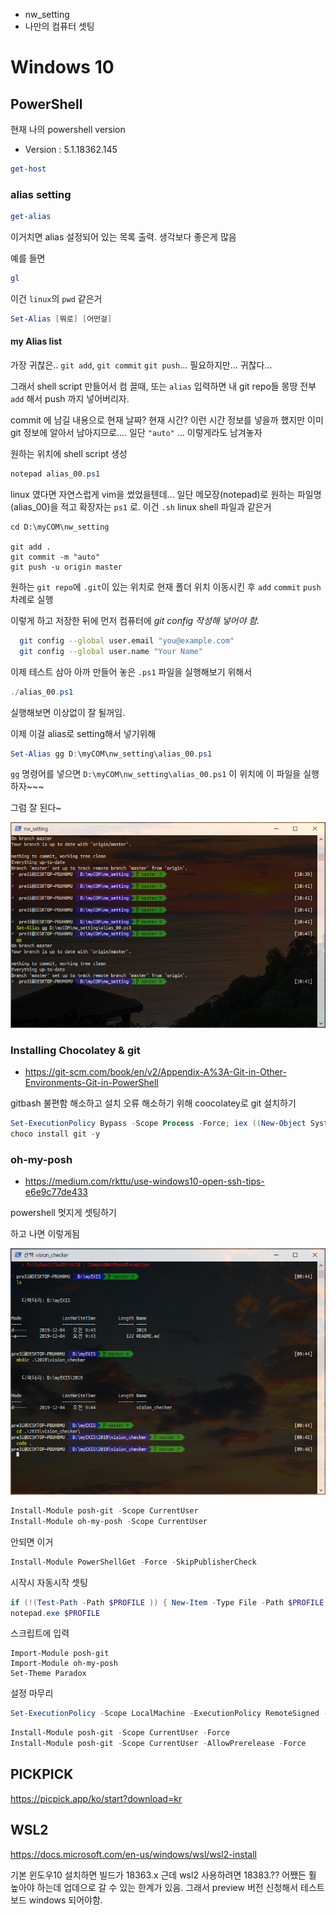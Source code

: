 * nw_setting
* 나만의 컴퓨터 셋팅


# Windows 10


## PowerShell


현재 나의 powershell version
* Version : 5.1.18362.145

```powershell
get-host
```


### alias setting

```powershell
get-alias
```
이거치면 alias 설정되어 있는 목록 출력. 생각보다 좋은게 많음

예를 들면 

```powershell
gl
```

이건 `linux`의 `pwd` 같은거


```powershell
Set-Alias [뭐로] [어떤걸]
```

#### my Alias list

가장 귀찮은.. `git add`, `git commit` `git push`...  필요하지만... 귀찮다... 

그래서 shell script 만들어서 컴 끌때, 또는 `alias` 입력하면 내 git repo들 몽땅 전부 `add` 해서 push 까지 넣어버리자.

commit 에 남길 내용으로 현재 날짜? 현재 시간? 이런 시간 정보를 넣을까 했지만 이미 git 정보에 알아서 남아지므로.... 일단 `"auto"` ... 이렇게라도 남겨놓자


원하는 위치에 shell script 생성

```powershell
notepad alias_00.ps1
```

linux 였다면 자연스럽게 vim을 썼었을텐데... 일단 메모장(notepad)로 원하는 파일명 (alias_00)을 적고 확장자는 `ps1` 로. 이건 `.sh` linux shell 파일과 같은거


```notepad
cd D:\myCOM\nw_setting

git add .
git commit -m "auto"
git push -u origin master
```

원하는 `git repo`에 `.git`이 있는 위치로 현재 폴더 위치 이동시킨 후 `add` `commit` `push` 차례로 실행

이렇게 하고 저장한 뒤에 먼저 컴퓨터에 *git config 작성해 넣어야 함.*

```bash
  git config --global user.email "you@example.com"
  git config --global user.name "Your Name"
```

이제 테스트 삼아 아까 만들어 놓은 `.ps1` 파일을 실행해보기 위해서 

```powershell
./alias_00.ps1
```

실행해보면 이상없이 잘 될꺼임.

이제 이걸 alias로 setting해서 넣기위해 


```powershell
Set-Alias gg D:\myCOM\nw_setting\alias_00.ps1
```

`gg` 명령어를 넣으면 `D:\myCOM\nw_setting\alias_00.ps1` 이 위치에 이 파일을 실행하자~~~

그럼 잘 된다~

![](./img/20191204-002.png)


### Installing Chocolatey & git


* https://git-scm.com/book/en/v2/Appendix-A%3A-Git-in-Other-Environments-Git-in-PowerShell


gitbash 불편함 해소하고 설치 오류 해소하기 위해 coocolatey로 git 설치하기

```powershell
Set-ExecutionPolicy Bypass -Scope Process -Force; iex ((New-Object System.Net.WebClient).DownloadString('https://chocolatey.org/install.ps1'))
choco install git -y
```



### oh-my-posh

* https://medium.com/rkttu/use-windows10-open-ssh-tips-e6e9c77de433

powershell 멋지게 셋팅하기

하고 나면 이렇게됨

![](./img/20191204-001.png)



```powershell
Install-Module posh-git -Scope CurrentUser
Install-Module oh-my-posh -Scope CurrentUser
```

안되면 이거
```powershell
Install-Module PowerShellGet -Force -SkipPublisherCheck
```


시작시 자동시작 셋팅
```powershell
if (!(Test-Path -Path $PROFILE )) { New-Item -Type File -Path $PROFILE -Force }
notepad.exe $PROFILE
```

스크립트에 입력
```text notepad
Import-Module posh-git
Import-Module oh-my-posh
Set-Theme Paradox
```

설정 마무리

```powershell
Set-ExecutionPolicy -Scope LocalMachine -ExecutionPolicy RemoteSigned -Force
```

```powershell
Install-Module posh-git -Scope CurrentUser -Force
Install-Module posh-git -Scope CurrentUser -AllowPrerelease -Force
```


## PICKPICK

https://picpick.app/ko/start?download=kr

##  WSL2

https://docs.microsoft.com/en-us/windows/wsl/wsl2-install

기본 윈도우10 설치하면 빌드가 18363.x 근데 wsl2 사용하려면 18383.??  어쨌든 훨 높아야 하는데 업데으로 갈 수 있는 한계가 있음. 그래서 preview 버전 신청해서 테스트보드 windows 되어야함.




